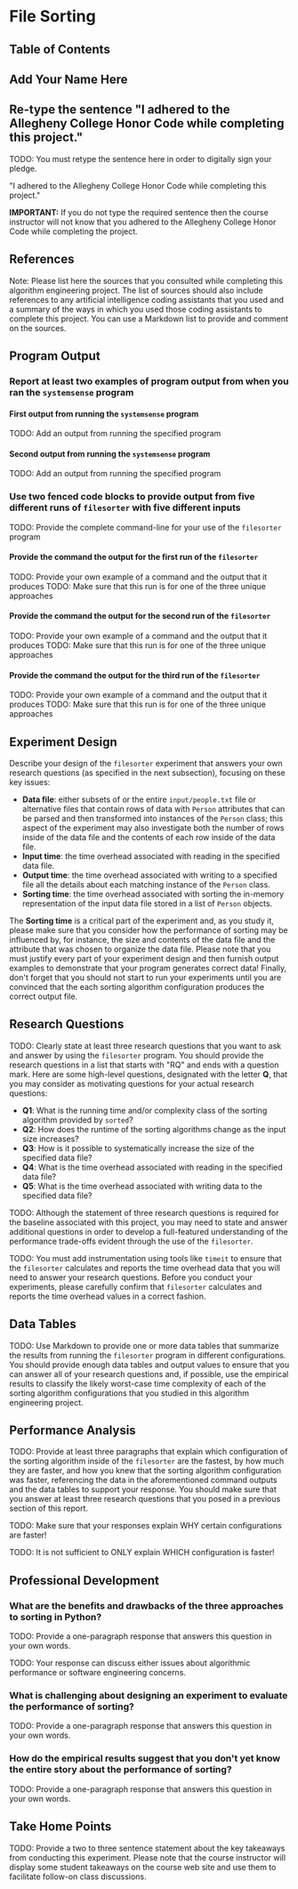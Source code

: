 # File Sorting

## Table of Contents

## Add Your Name Here

## Re-type the sentence "I adhered to the Allegheny College Honor Code while completing this project."

TODO: You must retype the sentence here in order to digitally sign your pledge.

"I adhered to the Allegheny College Honor Code while completing this project."

**IMPORTANT:** If you do not type the required sentence then the course
instructor will not know that you adhered to the Allegheny College Honor Code
while completing the project.

## References

Note: Please list here the sources that you consulted while completing this
algorithm engineering project. The list of sources should also include
references to any artificial intelligence coding assistants that you used and a
summary of the ways in which you used those coding assistants to complete this
project. You can use a Markdown list to provide and comment on the sources.

## Program Output

### Report at least two examples of program output from when you ran the `systemsense` program

#### First output from running the `systemsense` program

TODO: Add an output from running the specified program

#### Second output from running the `systemsense` program

TODO: Add an output from running the specified program

### Use two fenced code blocks to provide output from five different runs of `filesorter` with five different inputs

TODO: Provide the complete command-line for your use of the `filesorter` program

#### Provide the command the output for the first run of the `filesorter`

TODO: Provide your own example of a command and the output that it produces
TODO: Make sure that this run is for one of the three unique approaches

#### Provide the command the output for the second run of the `filesorter`

TODO: Provide your own example of a command and the output that it produces
TODO: Make sure that this run is for one of the three unique approaches

#### Provide the command the output for the third run of the `filesorter`

TODO: Provide your own example of a command and the output that it produces
TODO: Make sure that this run is for one of the three unique approaches

## Experiment Design

Describe your design of the `filesorter` experiment that answers your own
research questions (as specified in the next subsection), focusing on these key
issues:

- **Data file**: either subsets of or the entire `input/people.txt` file or
alternative files that contain rows of data with `Person` attributes that can be
parsed and then transformed into instances of the `Person` class; this aspect of
the experiment may also investigate both the number of rows inside of the data
file and the contents of each row inside of the data file.
- **Input time**: the time overhead associated with reading in the specified
data file.
- **Output time**: the time overhead associated with writing to a specified file
all the details about each matching instance of the `Person` class.
- **Sorting time**: the time overhead associated with sorting the in-memory
representation of the input data file stored in a list of `Person` objects.

The **Sorting time** is a critical part of the experiment and, as you study it,
please make sure that you consider how the performance of sorting may be
influenced by, for instance, the size and contents of the data file and the
attribute that was chosen to organize the data file. Please note that you must
justify every part of your experiment design and then furnish output examples to
demonstrate that your program generates correct data! Finally, don't forget that
you should not start to run your experiments until you are convinced that the
each sorting algorithm configuration produces the correct output file.

## Research Questions

TODO: Clearly state at least three research questions that you want to ask and
answer by using the `filesorter` program. You should provide the research
questions in a list that starts with "RQ" and ends with a question mark. Here
are some high-level questions, designated with the letter **Q**, that you may
consider as motivating questions for your actual research questions:

- **Q1**: What is the running time and/or complexity class of the sorting algorithm provided by `sorted`?
- **Q2**: How does the runtime of the sorting algorithms change as the input size increases?
- **Q3**: How is it possible to systematically increase the size of the specified data file?
- **Q4**: What is the time overhead associated with reading in the specified data file?
- **Q5**: What is the time overhead associated with writing data to the specified data file?

TODO: Although the statement of three research questions is required for the
baseline associated with this project, you may need to state and answer
additional questions in order to develop a full-featured understanding of the
performance trade-offs evident through the use of the `filesorter`.

TODO: You must add instrumentation using tools like `timeit` to ensure that the
`filesorter` calculates and reports the time overhead data that you will
need to answer your research questions. Before you conduct your experiments,
please carefully confirm that `filesorter` calculates and reports the time
overhead values in a correct fashion.

## Data Tables

TODO: Use Markdown to provide one or more data tables that summarize the results
from running the `filesorter` program in different configurations. You should
provide enough data tables and output values to ensure that you can answer all
of your research questions and, if possible, use the empirical results to
classify the likely worst-case time complexity of each of the sorting algorithm
configurations that you studied in this algorithm engineering project.

## Performance Analysis

TODO: Provide at least three paragraphs that explain which configuration of the
sorting algorithm inside of the `filesorter` are the fastest, by how much they
are faster, and how you knew that the sorting algorithm configuration was
faster, referencing the data in the aforementioned command outputs and the data
tables to support your response. You should make sure that you answer at least
three research questions that you posed in a previous section of this report.

TODO: Make sure that your responses explain WHY certain configurations are faster!

TODO: It is not sufficient to ONLY explain WHICH configuration is faster!

## Professional Development

### What are the benefits and drawbacks of the three approaches to sorting in Python?

TODO: Provide a one-paragraph response that answers this question in your own words.

TODO: Your response can discuss either issues about algorithmic performance or
software engineering concerns.

### What is challenging about designing an experiment to evaluate the performance of sorting?

TODO: Provide a one-paragraph response that answers this question in your own words.

### How do the empirical results suggest that you don't yet know the entire story about the performance of sorting?

TODO: Provide a one-paragraph response that answers this question in your own words.

## Take Home Points

TODO: Provide a two to three sentence statement about the key takeaways from
conducting this experiment. Please note that the course instructor will display
some student takeaways on the course web site and use them to facilitate
follow-on class discussions.
